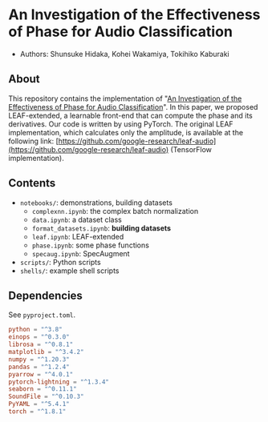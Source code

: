 # An Investigation of the Effectiveness of Phase for Audio Classification

- Authors: Shunsuke Hidaka, Kohei Wakamiya, Tokihiko Kaburaki
<!-- - Paper: []() -->

## About

This repository contains the implementation of "[An Investigation of the Effectiveness of Phase for Audio Classification]()".
In this paper, we proposed LEAF-extended, a learnable front-end that can compute the phase and its derivatives.
Our code is written by using PyTorch.
The original LEAF implementation, which calculates only the amplitude, is available at the following link: [https://github.com/google-research/leaf-audio](https://github.com/google-research/leaf-audio) (TensorFlow implementation).

## Contents

- `notebooks/`: demonstrations, building datasets
  - `complexnn.ipynb`: the complex batch normalization
  - `data.ipynb`: a dataset class
  - `format_datasets.ipynb`: **building datasets**
  - `leaf.ipynb`: LEAF-extended
  - `phase.ipynb`: some phase functions
  - `specaug.ipynb`: SpecAugment
- `scripts/`: Python scripts
- `shells/`: example shell scripts

## Dependencies

See `pyproject.toml`.

```toml
python = "^3.8"
einops = "^0.3.0"
librosa = "^0.8.1"
matplotlib = "^3.4.2"
numpy = "^1.20.3"
pandas = "^1.2.4"
pyarrow = "^4.0.1"
pytorch-lightning = "^1.3.4"
seaborn = "^0.11.1"
SoundFile = "^0.10.3"
PyYAML = "^5.4.1"
torch = "^1.8.1"
```

<!-- ## Reference

Link: [An Investigation of the Effectiveness of Phase for Audio Classification]()

```bibtex
@article{hidaka2021investigation,
  title={An Investigation of the Effectiveness of Phase for Audio Classification},
  author={Hidaka, Shunsuke and Wakamiya, Kohei and Kaburaki, Tokihiko},
  journal={arXiv preprint arXiv:xxxx.xxxx},
  year={2021}
}
``` -->